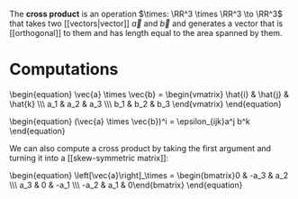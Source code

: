 The **cross product** is an operation $\times: \RR^3 \times \RR^3 \to \RR^3$ that takes two [[vectors|vector]] $\vec{a}$ and $\vec{b}$ and generates a vector that is [[orthogonal]] to them and has length equal to the area spanned by them.

# Computations

\begin{equation}
\vec{a} \times \vec{b} = \begin{vmatrix} \hat{i} & \hat{j} & \hat{k} \\\\\ a_1 & a_2 & a_3 \\\\\ b_1 & b_2 & b_3 \end{vmatrix}
\end{equation}

\begin{equation}
(\vec{a} \times \vec{b})^i = \epsilon_{ijk}a^j b^k
\end{equation}

We can also compute a cross product by taking the first argument and turning it into a [[skew-symmetric matrix]]:

\begin{equation}
\left[\vec{a}\right]_\times = \begin{bmatrix}0 & -a_3 & a_2 \\\\\ a_3 & 0 & -a_1 \\\\\ -a_2 & a_1 & 0\end{bmatrix}
\end{equation}